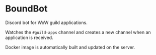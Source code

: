 # BoundBot

Discord bot for WoW guild applications.

Watches the `#guild-apps` channel and creates a new channel when an application is received.

Docker image is automatically built and updated on the server.
